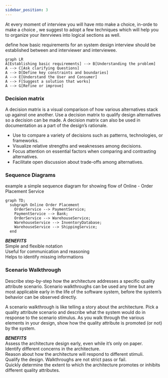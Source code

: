 ```yaml
---
sidebar_position: 3
---
```


At every moment of interview you will have mto make a choice, in-orde to make a choice , we suggest to adopt a few techniques which will help you to organize your itenrviews into logical sections as well. 

define how basic requirements for an system design interview  should be established between and interviewer and interviewee. 
```mermaid
graph LR
A[Establishing basic requirements] --> B[Understanding the problem]
A --> C[Ask clarifying Questions]
A --> D[Define key constraints and boundaries]
A --> E[Understand the User and Consumer]
A --> F[Suggest a solution that works]
A --> G[Refine or improve]
```


### Decision matrix

A decision matrix is a visual comparison of how various alternatives stack up against one another. Use a decision matrix to qualify design alternatives so a decision can be made. A decision matrix can also be used in documentation as a part of the design’s rationale.

- Use to compare a variety of decisions such as patterns, technologies, or frameworks.
- Visualize relative strengths and weaknesses among decisions.
- Focus attention on essential factors when comparing and contrasting alternatives.
- Facilitate open discussion about trade-offs among alternatives.


### Sequence Diagrams 

example a simple sequence diagram for showing flow of Online - Order Placement Service

```mermaid
graph TD;
  subgraph Online Order Placement
    OrderService --> PaymentService;
    PaymentService --> Bank;
    OrderService --> WarehouseService;
    WarehouseService --> InventoryDatabase;
    WarehouseService --> ShippingService;
  end
```

_**BENEFITS**_ \
Simple and flexible notation \
Useful for communication and reasoning \
Helps to identify missing informations


### Scenario Walkthrough

Describe step-by-step how the architecture addresses a specific quality attribute scenario. Scenario walkthroughs can be used any time but are most applicable early in the life of the software system, before the system’s behavior can be observed directly.

A scenario walkthrough is like telling a story about the architecture. Pick a quality attribute scenario and describe what the system would do in response to the scenario stimulus. As you walk through the various elements in your design, show how the quality attribute is promoted (or not) by the system.

_**BENEFITS**_ \
Assess the architecture design early, even while it’s only on paper. \
Identify different concerns in the architecture. \
Reason about how the architecture will respond to different stimuli. \
Qualify the design. Walkthroughs are not strict pass or fail. \
Quickly determine the extent to which the architecture promotes or inhibits different quality attributes. 




